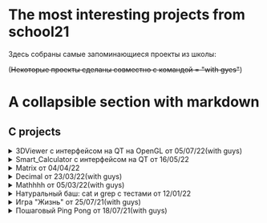 # The most interesting projects from school21

Здесь собраны самые запоминающиеся проекты из школы:

(~~Некоторые проекты сделаны совместно с командой = "with gyes"~~)

# A collapsible section with markdown

## C projects

<details>
  <summary>3DViewer с интерфейсом на QT на OpenGL от 05/07/22(with guys)</summary>
  
  ### Что это и как запускается?
  1. Это программа для просмотра 3D моделей в каркасном виде. Приложение реализовано на языке си под Mac, запуске под MinGW приводит к крашу из-за использования getline. Обеспечено покрытие интеграционными тестами афинных преобразований.
  2.  На маке можно скомпилировать через make и запустить приложение из папки build
  
  ![Viewer](images/interface.png)
  ![Viewer](images/object.png)
  ![Viewer](images/settings.png)


</details>

<details>
  <summary>Smart_Calculator с интерфейсом на QT от 16/05/22</summary>
  
  ### Что это и как запускается?
  1. Это калькулятор, написанный на си с интерфейсом на QT, описание его возможностей расположено в html файле в папке соответствующего проекта.
  2. Вполне вероятно, что мой мэйк подойдет только для пользователей мака, однако это не конец света! ~~Я не гений десктопных приложений, поэтому чтобы посмотреть на калькулятор в работе вам можно установить QT, тыкнуть на файл с расширением pro, подтвердить конфигурацию и запустить! Вот и все)~~
  
  ![SmartCalc](images/smartcalc1.png)
  ![SmartCalc](images/smartcalc2.png)

</details>


<details>
  <summary>Matrix от 04/04/22</summary>
  
  ### Что это и как запускается?
  1. Реализована структура матриц на си, различные операции с ними, есть покрытие тестами на check 
  2. Как запускать на линуксе:
     * Для запуска make, но не все так просто, там создается статическая библиотека и тестикии
</details>

<details>
  <summary>Decimal от 23/03/22(with guys)</summary>
  
  ### Что это и как запускается?
  1. Ну вот вспомните как в компьютере хранятся числа с плавающей запятой, ну и вот, здесь собраны операции с ними, сравнения и преобразование типов + тесты, которые были сделаны при поддержке С# (спасибо Захару, что может). Для тестов все так же нужна библиотека check
  2. Как запускать на линуксе:
     * Для запуска make, там создается статическая библиотека ~~так еще и такое число тестов, какого я не знаю~~
</details>

<details>
  <summary>Mathhhh от 05/03/22(with guys)</summary>
  
  ### Что это и как запускается?
  1. Написаны основные функции библиотеки math.h + есть проверка на корректноость работы через библиотеку check(ее надо ставить)
  2. Как запускать на линуксе:
     * Для запуска make, но не все так просто, там создается статическая библиотека, так что все ручками
</details>

<details>
  <summary>Натуральный баш: cat и grep с тестами от 12/01/22</summary>
  
  ### Что это и как запускается?
  1. Написаны 2 команды cat и grep, которые работают практически так же как оригинальные (за исключением некоторых моментов). Cat при попытке отрытия не
  2. Как запускать на линуксе:
     * Для запуска тестов из скрипта make testsCat или testsGrep, для запуска самой программы make s21_cat или s21_grep, тесты лежат в соответсвующих папках
</details>

<details>
  <summary>Игра "Жизнь" от 25/07/21(with guys)</summary>
  
  ### Что это и как запускается?
  1. Терминальная пошаговая игра на двоих, с выводящимся счетом и полетом мяча по нажатию на движение
  2. Как запускать на линуксе:
     * В терминале пишем life1, life2, life3, life4 или life5, можео просто all, но на вход требуется матрица из 0 и 1
</details>

<details>
  <summary>Пошаговый Ping Pong от 18/07/21(with guys)</summary>
  
  ### Что это и как запускается?
  1. Терминальная игра-симмулятор, имеется несколько файлов для просмотра процесса игры. Управление кнопками A и Z для левой ракетки, K и M для правого, space для бездействия и затем enter. Выход по окончании игры(21 гол) или нажатием ctrl+C
  2. Как запускать на линуксе:
     * В терминале пишем make
</details>


